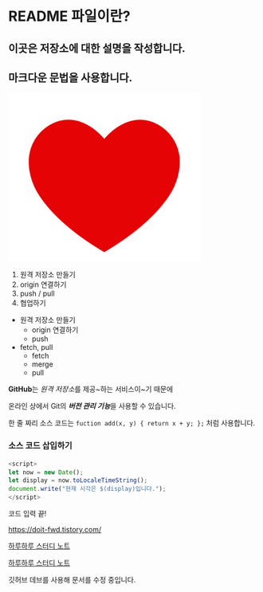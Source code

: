 # README 파일이란?

이곳은 저장소에 대한 설명을 작성합니다.
---
마크다운 문법을 사용합니다.
---
![하트 이미지](./heart.png)
1. 원격 저장소 만들기
2. origin 연결하기
3. push / pull
4. 협업하기

- 원격 저장소 만들기
  - origin 연결하기
  - push
- fetch, pull
  - fetch
  - merge
  - pull

**GitHub**는 *원격 저장소*를 제공~하는 서비스이~기 때문에

온라인 상에서 Git의 ***버전 관리 기능***을 사용할 수 있습니다.

한 줄 짜리 소스 코드는 `fuction add(x, y) { return x + y; };` 처럼 사용합니다.

### 소스 코드 삽입하기
```Javascript
<script>
let now = new Date();
let display = now.toLocaleTimeString();
document.write("현재 시각은 $(display)입니다.");
</script>
```

코드 입력 끝!

<https://doit-fwd.tistory.com/>

[하루하루 스터디 노트](https://doit-fwd.tistory.com/)

[하루하루 스터디 노트](https://doit-fwd.tistory.com/, "프런트엔드 개발 팀")

깃허브 데브를 사용해 문서를 수정 중입니다.